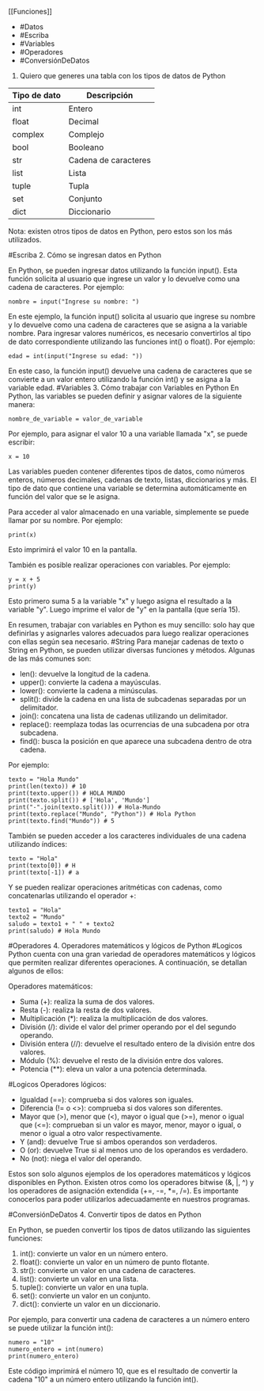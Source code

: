 [[Funciones]]

- #Datos
- #Escriba 
- #Variables
- #Operadores
- #ConversiónDeDatos
1. Quiero que generes una tabla con los tipos de datos de Python

| Tipo de dato | Descripción |
|--------------|-------------|
| int          | Entero      |
| float        | Decimal     |
| complex      | Complejo    |
| bool         | Booleano    |
| str          | Cadena de caracteres |
| list         | Lista       |
| tuple        | Tupla       |
| set          | Conjunto    |
| dict         | Diccionario |

Nota: existen otros tipos de datos en Python, pero estos son los más utilizados.

#Escriba
2. Cómo se ingresan datos en Python

En Python, se pueden ingresar datos utilizando la función input(). Esta función solicita al usuario que ingrese un valor y lo devuelve como una cadena de caracteres. Por ejemplo:

```
nombre = input("Ingrese su nombre: ")
```

En este ejemplo, la función input() solicita al usuario que ingrese su nombre y lo devuelve como una cadena de caracteres que se asigna a la variable nombre. Para ingresar valores numéricos, es necesario convertirlos al tipo de dato correspondiente utilizando las funciones int() o float(). Por ejemplo:

```
edad = int(input("Ingrese su edad: "))
```

En este caso, la función input() devuelve una cadena de caracteres que se convierte a un valor entero utilizando la función int() y se asigna a la variable edad.
#Variables 
3. Cómo trabajar con Variables en Python
En Python, las variables se pueden definir y asignar valores de la siguiente manera:

```
nombre_de_variable = valor_de_variable
```

Por ejemplo, para asignar el valor 10 a una variable llamada "x", se puede escribir:

```
x = 10
```

Las variables pueden contener diferentes tipos de datos, como números enteros, números decimales, cadenas de texto, listas, diccionarios y más. El tipo de dato que contiene una variable se determina automáticamente en función del valor que se le asigna.

Para acceder al valor almacenado en una variable, simplemente se puede llamar por su nombre. Por ejemplo:

```
print(x)
```

Esto imprimirá el valor 10 en la pantalla.

También es posible realizar operaciones con variables. Por ejemplo:

```
y = x + 5
print(y)
```

Esto primero suma 5 a la variable "x" y luego asigna el resultado a la variable "y". Luego imprime el valor de "y" en la pantalla (que sería 15).

En resumen, trabajar con variables en Python es muy sencillo: solo hay que definirlas y asignarles valores adecuados para luego realizar operaciones con ellas según sea necesario.
#String
Para manejar cadenas de texto o String en Python, se pueden utilizar diversas funciones y métodos. Algunas de las más comunes son:

- len(): devuelve la longitud de la cadena.
- upper(): convierte la cadena a mayúsculas.
- lower(): convierte la cadena a minúsculas.
- split(): divide la cadena en una lista de subcadenas separadas por un delimitador.
- join(): concatena una lista de cadenas utilizando un delimitador.
- replace(): reemplaza todas las ocurrencias de una subcadena por otra subcadena.
- find(): busca la posición en que aparece una subcadena dentro de otra cadena.

Por ejemplo:

```
texto = "Hola Mundo"
print(len(texto)) # 10
print(texto.upper()) # HOLA MUNDO
print(texto.split()) # ['Hola', 'Mundo']
print("-".join(texto.split())) # Hola-Mundo
print(texto.replace("Mundo", "Python")) # Hola Python
print(texto.find("Mundo")) # 5
```

También se pueden acceder a los caracteres individuales de una cadena utilizando índices:

```
texto = "Hola"
print(texto[0]) # H
print(texto[-1]) # a
```

Y se pueden realizar operaciones aritméticas con cadenas, como concatenarlas utilizando el operador +:

```
texto1 = "Hola"
texto2 = "Mundo"
saludo = texto1 + " " + texto2
print(saludo) # Hola Mundo
```

#Operadores 
4. Operadores matemáticos y lógicos de Python
#Logicos
Python cuenta con una gran variedad de operadores matemáticos y lógicos que permiten realizar diferentes operaciones. A continuación, se detallan algunos de ellos:

Operadores matemáticos:
- Suma (+): realiza la suma de dos valores.
- Resta (-): realiza la resta de dos valores.
- Multiplicación (*): realiza la multiplicación de dos valores.
- División (/): divide el valor del primer operando por el del segundo operando.
- División entera (//): devuelve el resultado entero de la división entre dos valores.
- Módulo (%): devuelve el resto de la división entre dos valores.
- Potencia (**): eleva un valor a una potencia determinada.

#Logicos 
Operadores lógicos:
- Igualdad (==): comprueba si dos valores son iguales.
- Diferencia (!= o <>): comprueba si dos valores son diferentes.
- Mayor que (>), menor que (<), mayor o igual que (>=), menor o igual que (<=): comprueban si un valor es mayor, menor, mayor o igual, o menor o igual a otro valor respectivamente.
- Y (and): devuelve True si ambos operandos son verdaderos.
- O (or): devuelve True si al menos uno de los operandos es verdadero.
- No (not): niega el valor del operando.

Estos son solo algunos ejemplos de los operadores matemáticos y lógicos disponibles en Python. Existen otros como los operadores bitwise (&, |, ^) y los operadores de asignación extendida (+=, -=, *=, /=). Es importante conocerlos para poder utilizarlos adecuadamente en nuestros programas.

#ConversiónDeDatos 
4. Convertir tipos de datos en Python

En Python, se pueden convertir los tipos de datos utilizando las siguientes funciones:

1. int(): convierte un valor en un número entero.
2. float(): convierte un valor en un número de punto flotante.
3. str(): convierte un valor en una cadena de caracteres.
4. list(): convierte un valor en una lista.
5. tuple(): convierte un valor en una tupla.
6. set(): convierte un valor en un conjunto.
7. dict(): convierte un valor en un diccionario.

Por ejemplo, para convertir una cadena de caracteres a un número entero se puede utilizar la función int():

```
numero = "10"
numero_entero = int(numero)
print(numero_entero)
```

Este código imprimirá el número 10, que es el resultado de convertir la cadena "10" a un número entero utilizando la función int().
